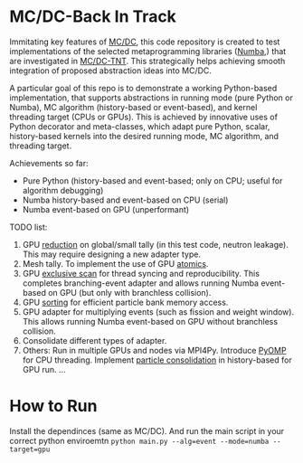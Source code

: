 # MC/DC-Back In Track

Immitating key features of [MC/DC](https://github.com/CEMeNT-PSAAP/MCDC), this code repository is created to test implementations of the selected metaprogramming libraries ([Numba](https://numba.readthedocs.io/en/stable/index.html),) that are investigated in [MC/DC-TNT](https://github.com/CEMeNT-PSAAP/MCDC-TNT). This strategically helps achieving smooth integration of proposed abstraction ideas into MC/DC.

A particular goal of this repo is to demonstrate a working Python-based implementation, that supports abstractions in running mode (pure Python or Numba), MC algorithm (history-based or event-based), and kernel threading target (CPUs or GPUs). This is achieved by innovative uses of Python decorator and meta-classes, which adapt pure Python, scalar, history-based kernels into the desired running mode, MC algorithm, and threading target.

Achievements so far:
* Pure Python (history-based and event-based; only on CPU; useful for algorithm debugging)
* Numba history-based and event-based on CPU (serial)
* Numba event-based on GPU (unperformant)

TODO list:
1. GPU [reduction](https://numba.readthedocs.io/en/stable/cuda/reduction.html?highlight=reduction) on global/small tally (in this test code, neutron leakage). This may require designing a new adapter type.
2. Mesh tally. To implement the use of GPU [atomics](https://numba.readthedocs.io/en/stable/cuda/intrinsics.html?highlight=atomic).
3. GPU [exclusive scan](https://developer.nvidia.com/gpugems/gpugems3/part-vi-gpu-computing/chapter-39-parallel-prefix-sum-scan-cuda) for thread syncing and reproducibility. This completes branching-event adapter and allows running Numba event-based on GPU (but only with branchless collision).
4. GPU [sorting](https://developer.nvidia.com/gpugems/gpugems2/part-vi-simulation-and-numerical-algorithms/chapter-46-improved-gpu-sorting) for efficient particle bank memory access.
5. GPU adapter for multiplying events (such as fission and weight window). This allows running Numba event-based on GPU without branchless collision.
6. Consolidate different types of adapter.
7. Others: Run in multiple GPUs and nodes via MPI4Py. Introduce [PyOMP](https://tigress-web.princeton.edu/~jdh4/PyOMPintro.pdf) for CPU threading. Implement [particle consolidation](https://www.sciencedirect.com/science/article/pii/S0306454917304231?via%3Dihub) in history-based for GPU run. ...


# How to Run
Install the dependinces (same as MC/DC). And run the main script in your correct python enviroemtn
`python main.py --alg=event --mode=numba --target=gpu`